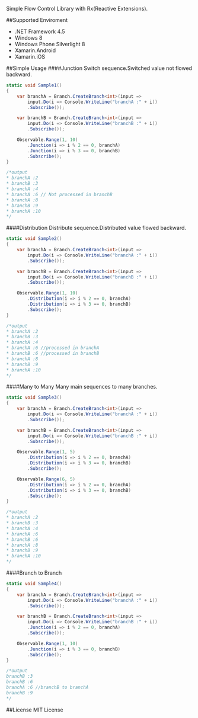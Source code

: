 Simple Flow Control Library with Rx(Reactive Extensions).

##Supported Enviroment

* .NET Framework 4.5
* Windows 8
* Windows Phone Silverlight 8
* Xamarin.Android
* Xamarin.iOS

##Simple Usage
####Junction
Switch sequence.Switched value not flowed backward.
```csharp
static void Sample1()
{
	var branchA = Branch.CreateBranch<int>(input =>
        input.Do(i => Console.WriteLine("branchA :" + i))
        .Subscribe());

    var branchB = Branch.CreateBranch<int>(input =>
        input.Do(i => Console.WriteLine("branchB :" + i))
        .Subscribe());

    Observable.Range(1, 10)
        .Junction(i => i % 2 == 0, branchA)
        .Junction(i => i % 3 == 0, branchB)
        .Subscribe();
}

/*output
* branchA :2
* branchB :3
* branchA :4
* branchA :6 // Not processed in branchB
* branchA :8
* branchB :9
* branchA :10
*/
```
####Distribution
Distribute sequence.Distributed value flowed backward.
```csharp
static void Sample2()
{
    var branchA = Branch.CreateBranch<int>(input =>
        input.Do(i => Console.WriteLine("branchA :" + i))
        .Subscribe());

    var branchB = Branch.CreateBranch<int>(input =>
        input.Do(i => Console.WriteLine("branchB :" + i))
        .Subscribe());

    Observable.Range(1, 10)
        .Distribution(i => i % 2 == 0, branchA)
        .Distribution(i => i % 3 == 0, branchB)
        .Subscribe();
}

/*output
* branchA :2
* branchB :3
* branchA :4
* branchA :6 //processed in branchA
* branchB :6 //processed in branchB
* branchA :8
* branchB :9
* branchA :10
*/
```
####Many to Many
Many main sequences to many branches.
```csharp
static void Sample3()
{
    var branchA = Branch.CreateBranch<int>(input =>
        input.Do(i => Console.WriteLine("branchA :" + i))
        .Subscribe());

    var branchB = Branch.CreateBranch<int>(input =>
        input.Do(i => Console.WriteLine("branchB :" + i))
        .Subscribe());

    Observable.Range(1, 5)
        .Distribution(i => i % 2 == 0, branchA)
        .Distribution(i => i % 3 == 0, branchB)
        .Subscribe();

    Observable.Range(6, 5)
        .Distribution(i => i % 2 == 0, branchA)
        .Distribution(i => i % 3 == 0, branchB)
        .Subscribe();
}

/*output
* branchA :2
* branchB :3
* branchA :4
* branchA :6
* branchB :6
* branchA :8
* branchB :9
* branchA :10
*/
```
####Branch to Branch
```csharp
static void Sample4()
{
    var branchA = Branch.CreateBranch<int>(input =>
        input.Do(i => Console.WriteLine("branchA :" + i))
        .Subscribe());

    var branchB = Branch.CreateBranch<int>(input =>
        input.Do(i => Console.WriteLine("branchB :" + i))
        .Junction(i => i % 2 == 0, branchA)
        .Subscribe());

    Observable.Range(1, 10)
        .Junction(i => i % 3 == 0, branchB)
        .Subscribe();
}

/*output
branchB :3
branchB :6
branchA :6 //branchB to branchA
branchB :9
*/
```
##License
MIT License
